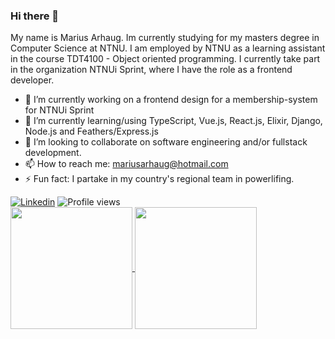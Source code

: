 ### Hi there 👋
My name is Marius Arhaug. Im currently studying for my masters degree in Computer Science at NTNU. I am employed by NTNU as a learning assistant in the course TDT4100 - Object oriented programming. I currently take part in the organization NTNUi Sprint, where I have the role as a frontend developer. 
<!--
**MariusArhaug/MariusArhaug** is a ✨ _special_ ✨ repository because its `README.md` (this file) appears on your GitHub profile.

Here are some ideas to get you started:
- 🤔 I’m looking for help with ...
- 💬 Ask me about ...
- 📫 How to reach me: @mariusarhaug@hotmail.com
- 😄 Pronouns: ...
- ⚡ Fun fact: ...

-->
- 🔭 I’m currently working on a frontend design for a membership-system for NTNUi Sprint
- 🌱 I’m currently learning/using TypeScript, Vue.js, React.js, Elixir, Django, Node.js and Feathers/Express.js
- 👯 I’m looking to collaborate on software engineering and/or fullstack development.
- 📫 How to reach me: mariusarhaug@hotmail.com
- ⚡ Fun fact: I partake in my country's regional team in powerlifing. 

<a href="https://www.linkedin.com/in/marius-arhaug-9606321a8/">![Linkedin](https://img.shields.io/badge/linkedin-%231E77B5.svg?&style=for-the-badge&logo=linkedin&logoColor=white)</a>
![Profile views](https://gpvc.arturio.dev/MariusArhaug)
<br>
<a href="https://github.com/anuraghazra/github-readme-stats">
  <img align="center" height="195" src="https://github-readme-stats.vercel.app/api?username=MariusArhaug&show_icons=true&theme=dark" />
</a>
<a href="https://github.com/anuraghazra/convoychat">
  <img align="center" height="195" src="https://github-readme-stats.vercel.app/api/top-langs/?username=MariusArhaug&show_icons=true&theme=dark&layout=compact" />
</a>

